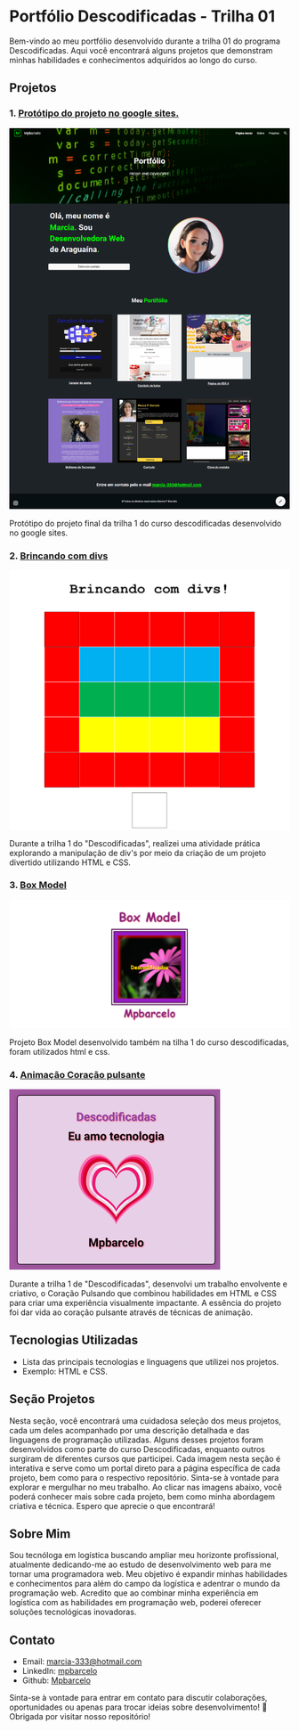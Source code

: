  # Portfólio Descodificadas - Trilha 01

Bem-vindo ao meu portfólio desenvolvido durante a trilha 01 do programa Descodificadas. Aqui você encontrará alguns projetos que demonstram minhas habilidades e conhecimentos adquiridos ao longo do curso.

## Projetos

### 1. [Protótipo do projeto no google sites.](https://sites.google.com/view/mpbarcelo)

![Projeto 1](./img/sites-google.png)

Protótipo do projeto final da trilha 1 do curso descodificadas desenvolvido no google sites.

### 2. [Brincando com divs](https://mpbarcelo.github.io/atividade-com-divs/)

![Projeto 2](./img/divs.png)

Durante a trilha 1 do "Descodificadas", realizei uma atividade prática explorando a manipulação de div's por meio da criação de um projeto divertido utilizando HTML e CSS.


### 3. [Box Model](https://mpbarcelo.github.io/boxmodel-descodificadas/)

![Projeto 3](./img/box.png)

Projeto Box Model desenvolvido também na tilha 1 do curso descodificadas, foram utilizados html e css.

### 4. [Animação Coração pulsante](https://mpbarcelo.github.io/animacoes-descodificadas/)
![Animação Coração pulsante](./img/video-corao-ezgif.com-crop.gif)


Durante a trilha 1 de "Descodificadas", desenvolvi um trabalho envolvente e criativo, o Coração Pulsando que combinou habilidades em HTML e CSS para criar uma experiência visualmente impactante. A essência do projeto foi dar vida ao coração pulsante através de técnicas de animação.

## Tecnologias Utilizadas

- Lista das principais tecnologias e linguagens que utilizei nos projetos.
 - Exemplo: HTML e CSS.

## Seção Projetos

Nesta seção, você encontrará uma cuidadosa seleção dos meus projetos, cada um deles acompanhado por uma descrição detalhada e das linguagens de programação utilizadas. Alguns desses projetos foram desenvolvidos como parte do curso Descodificadas, enquanto outros surgiram de diferentes cursos que participei. Cada imagem nesta seção é interativa e serve como um portal direto para a página específica de cada projeto, bem como para o respectivo repositório. Sinta-se à vontade para explorar e mergulhar no meu trabalho. Ao clicar nas imagens abaixo, você poderá conhecer mais sobre cada projeto, bem como minha abordagem criativa e técnica. Espero que aprecie o que encontrará!

## Sobre Mim

Sou tecnóloga em logística buscando ampliar meu horizonte profissional, atualmente dedicando-me ao estudo de desenvolvimento web para me tornar uma programadora web. Meu objetivo é expandir minhas habilidades e conhecimentos para além do campo da logística e adentrar o mundo da programação web. Acredito que ao combinar minha experiência em logística com as habilidades em programação web, poderei oferecer soluções tecnológicas inovadoras.

## Contato

- Email: marcia-333@hotmail.com
- LinkedIn: [mpbarcelo](https://www.linkedin.com/in/mpbarcelo/)
- Github: [Mpbarcelo](https://github.com/Mpbarcelo)

Sinta-se à vontade para entrar em contato para discutir colaborações, oportunidades ou apenas para trocar ideias sobre desenvolvimento!
💜 Obrigada por visitar nosso repositório!
